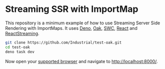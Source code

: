# Streaming SSR with ImportMap

This repository is a minimum example of how to use Streaming Server Side Rendering with ImportMaps. It uses [Deno](https://deno.land), [Oak](https://oakserver.github.io/oak), [SWC](https://swc.rs), [React](https://reactjs.org) and [ReactStreaming](https://github.com/brillout/react-streaming).

```bash
git clone https://github.com/Industrial/test-oak.git
cd test-oak
deno task dev
```

Now open your [supported browser](https://caniuse.com/import-maps) and navigate to [http://localhost:8000/](http://localhost:8000/).
